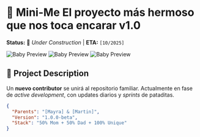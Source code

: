 # 👶 Mini-Me El proyecto más hermoso que nos toca encarar v1.0  
**Status:** 🚧 *Under Construction* | **ETA:** `[10/2025]`  

![Baby Preview](https://res.cloudinary.com/djnbxghzl/image/upload/v1742908788/eco/frncvykhbhuurtq9kshe.png)
![Baby Preview](https://res.cloudinary.com/djnbxghzl/image/upload/v1745604586/eco/tlaybvjjym2ciwmlc40h.png)
![Baby Preview](https://res.cloudinary.com/djnbxghzl/image/upload/v1745604586/eco/w3nmqxdqvvcsglhgouro.png)

## 📝 **Project Description**  
Un **nuevo contributor** se unirá al repositorio familiar. Actualmente en fase de *active development*, con updates diarios y *sprints* de pataditas.  

```json
{
  "Parents": "[Mayra] & [Martin]",
  "Version": "1.0.0-beta",
  "Stack": "50% Mom + 50% Dad + 100% Unique"
}